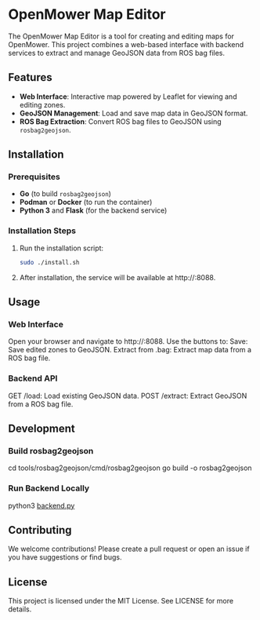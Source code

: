 # OpenMower Map Editor

The OpenMower Map Editor is a tool for creating and editing maps for OpenMower. This project combines a web-based interface with backend services to extract and manage GeoJSON data from ROS bag files.

## Features

- **Web Interface**: Interactive map powered by Leaflet for viewing and editing zones.
- **GeoJSON Management**: Load and save map data in GeoJSON format.
- **ROS Bag Extraction**: Convert ROS bag files to GeoJSON using `rosbag2geojson`.

## Installation

### Prerequisites

- **Go** (to build `rosbag2geojson`)
- **Podman** or **Docker** (to run the container)
- **Python 3** and **Flask** (for the backend service)

### Installation Steps

1. Run the installation script:

   ```bash
   sudo ./install.sh

2. After installation, the service will be available at http://<your-ip>:8088.

## Usage

### Web Interface
Open your browser and navigate to http://<your-ip>:8088.
Use the buttons to:
Save: Save edited zones to GeoJSON.
Extract from .bag: Extract map data from a ROS bag file.

### Backend API
GET /load: Load existing GeoJSON data.
POST /extract: Extract GeoJSON from a ROS bag file.

## Development

### Build rosbag2geojson
cd tools/rosbag2geojson/cmd/rosbag2geojson
go build -o rosbag2geojson

### Run Backend Locally
python3 [backend.py](http://_vscodecontentref_/0)

## Contributing
We welcome contributions! Please create a pull request or open an issue if you have suggestions or find bugs.

## License
This project is licensed under the MIT License. See LICENSE for more details.

